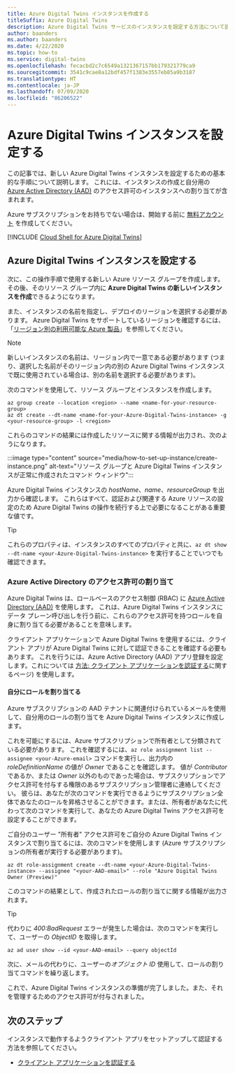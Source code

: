 ```yaml
---
title: Azure Digital Twins インスタンスを作成する
titleSuffix: Azure Digital Twins
description: Azure Digital Twins サービスのインスタンスを設定する方法について説明します。
author: baanders
ms.author: baanders
ms.date: 4/22/2020
ms.topic: how-to
ms.service: digital-twins
ms.openlocfilehash: fecacbd2c7c6549a1321367157bb179321779ca9
ms.sourcegitcommit: 3541c9cae8a12bdf457f1383e3557eb85a9b3187
ms.translationtype: HT
ms.contentlocale: ja-JP
ms.lasthandoff: 07/09/2020
ms.locfileid: "86206522"
---
```

# <a name="set-up-an-azure-digital-twins-instance"></a>Azure Digital Twins インスタンスを設定する

この記事では、新しい Azure Digital Twins インスタンスを設定するための基本的な手順について説明します。 これには、インスタンスの作成と自分用の [Azure Active Directory (AAD)](../active-directory/fundamentals/active-directory-whatis.md) のアクセス許可のインスタンスへの割り当てが含まれます。

Azure サブスクリプションをお持ちでない場合は、開始する前に [無料アカウント](https://azure.microsoft.com/free/?WT.mc_id=A261C142F) を作成してください。

[!INCLUDE [Cloud Shell for Azure Digital Twins](../../includes/digital-twins-cloud-shell.md)]

## <a name="set-up-an-azure-digital-twins-instance"></a>Azure Digital Twins インスタンスを設定する

次に、この操作手順で使用する新しい Azure リソース グループを作成します。 その後、そのリソース グループ内に **Azure Digital Twins の新しいインスタンスを作成**できるようになります。 

また、インスタンスの名前を指定し、デプロイのリージョンを選択する必要があります。 Azure Digital Twins をサポートしているリージョンを確認するには、「[リージョン別の利用可能な Azure 製品](https://azure.microsoft.com/global-infrastructure/services/?products=digital-twins)」を参照してください。

>[!NOTE]
> 新しいインスタンスの名前は、リージョン内で一意である必要があります (つまり、選択した名前がそのリージョン内の別の Azure Digital Twins インスタンスで既に使用されている場合は、別の名前を選択する必要があります)。

次のコマンドを使用して、リソース グループとインスタンスを作成します。

```azurecli
az group create --location <region> --name <name-for-your-resource-group>
az dt create --dt-name <name-for-your-Azure-Digital-Twins-instance> -g <your-resource-group> -l <region>
```

これらのコマンドの結果には作成したリソースに関する情報が出力され、次のようになります。

:::image type="content" source="media/how-to-set-up-instance/create-instance.png" alt-text="リソース グループと Azure Digital Twins インスタンスが正常に作成されたコマンド ウィンドウ":::

Azure Digital Twins インスタンスの *hostName*、*name*、*resourceGroup* を出力から確認します。 これらはすべて、認証および関連する Azure リソースの設定のため Azure Digital Twins の操作を続行する上で必要になることがある重要な値です。

> [!TIP]
> これらのプロパティは、インスタンスのすべてのプロパティと共に、`az dt show --dt-name <your-Azure-Digital-Twins-instance>` を実行することでいつでも確認できます。

### <a name="assign-azure-active-directory-permissions"></a>Azure Active Directory のアクセス許可の割り当て

Azure Digital Twins は、ロールベースのアクセス制御 (RBAC) に [Azure Active Directory (AAD)](../active-directory/fundamentals/active-directory-whatis.md) を使用します。 これは、Azure Digital Twins インスタンスにデータ プレーン呼び出しを行う前に、これらのアクセス許可を持つロールを自身に割り当てる必要があることを意味します。

クライアント アプリケーションで Azure Digital Twins を使用するには、クライアント アプリが Azure Digital Twins に対して認証できることを確認する必要もあります。 これを行うには、Azure Active Directory (AAD) アプリ登録を設定します。これについては [方法: クライアント アプリケーションを認証する](how-to-authenticate-client.md)に関するページ) を使用します。

#### <a name="assign-yourself-a-role"></a>自分にロールを割り当てる

Azure サブスクリプションの AAD テナントに関連付けられているメールを使用して、自分用のロールの割り当てを Azure Digital Twins インスタンスに作成します。 

これを可能にするには、Azure サブスクリプションで所有者として分類されている必要があります。 これを確認するには、`az role assignment list --assignee <your-Azure-email>` コマンドを実行し、出力内の *roleDefinitionName* の値が *Owner* であることを確認します。 値が *Contributor* であるか、または *Owner* 以外のものであった場合は、サブスクリプションでアクセス許可を付与する権限のあるサブスクリプション管理者に連絡してください。 彼らは、あなたが次のコマンドを実行できるようにサブスクリプション全体であなたのロールを昇格させることができます。または、所有者があなたに代わって次のコマンドを実行して、あなたの Azure Digital Twins アクセス許可を設定することができます。

ご自分のユーザー "所有者" アクセス許可をご自分の Azure Digital Twins インスタンスで割り当てるには、次のコマンドを使用します (Azure サブスクリプションの所有者が実行する必要があります)。

```azurecli
az dt role-assignment create --dt-name <your-Azure-Digital-Twins-instance> --assignee "<your-AAD-email>" --role "Azure Digital Twins Owner (Preview)"
```

このコマンドの結果として、作成されたロールの割り当てに関する情報が出力されます。

> [!TIP]
> 代わりに *400:BadRequest* エラーが発生した場合は、次のコマンドを実行して、ユーザーの *ObjectID* を取得します。
> ```azurecli
> az ad user show --id <your-AAD-email> --query objectId
> ```
> 次に、メールの代わりに、ユーザーの*オブジェクト ID* 使用して、ロールの割り当てコマンドを繰り返します。

これで、Azure Digital Twins インスタンスの準備が完了しました。また、それを管理するためのアクセス許可が付与されました。

## <a name="next-steps"></a>次のステップ

インスタンスで動作するようクライアント アプリをセットアップして認証する方法を参照してください。
* [クライアント アプリケーションを認証する](how-to-authenticate-client.md)
